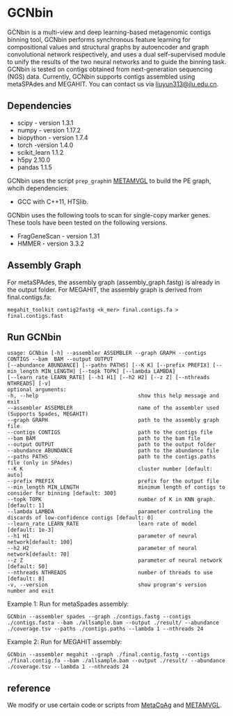 # GCNbin

GCNbin is a multi-view and deep learning-based metagenomic contigs binning tool, GCNbin performs synchronous feature learning for compositional values and structural graphs by autoencoder and graph convolutional network respectively, and uses a dual self-supervised module to unify the results of the two neural networks and to guide the binning task. GCNbin is tested on contigs obtained from next-generation sequencing (NGS) data. Currently, GCNbin supports contigs assembled using metaSPAdes and MEGAHIT. You can contact us via liuyun313@jlu.edu.cn.

## Dependencies
- scipy - version 1.3.1
- numpy - version 1.17.2
- biopython - version 1.7.4
- torch -version 1.4.0
- scikit_learn 1.1.2
- h5py 2.10.0
- pandas 1.1.5

GCNbin uses the script ``prep_graph``in [METAMVGL](https://github.com/ZhangZhenmiao/METAMVGL) to build the PE graph, whcih dependencies:
- GCC with C++11, HTSlib.

GCNbin uses the following tools to scan for single-copy marker genes. These tools have been tested on the following versions.
- FragGeneScan - version 1.31
- HMMER - version 3.3.2

## Assembly Graph

For metaSPAdes, the assembly graph (assembly_graph.fastg) is already in the output folder.
For MEGAHIT, the assembly graph is derived from final.contigs.fa:
```
megahit_toolkit contig2fastg <k_mer> final.contigs.fa > final.contigs.fast
```

## Run GCNbin


```
usage: GCNbin [-h] --assembler ASSEMBLER --graph GRAPH --contigs CONTIGS --bam  BAM --output OUTPUT
[--abundance ABUNDANCE] [--paths PATHS] [--K K] [--prefix PREFIX] [--min_length MIN_LENGTH] [--topk TOPK] [--lambda LAMBDA] 
[--learn_rate LEARN_RATE] [--h1 H1] [--h2 H2] [--z Z] [--nthreads NTHREADS] [-v] 
optional arguments:  
-h, --help                                show this help message and exit   
--assembler ASSEMBLER                     name of the assembler used (Supports Spades, MEGAHIT)  
--graph GRAPH                             path to the assembly graph file   
--contigs CONTIGS                         path to the contigs file   
--bam BAM                                 path to the bam file   
--output OUTPUT                           path to the output folder   
--abundance ABUNDANCE                     path to the abundance file   
--paths PATHS                             path to the contigs.paths file (only in SPAdes)   
--K K                                     cluster number [default: auto]   
--prefix PREFIX                           prefix for the output file   
--min_length MIN_LENGTH                   minimum length of contigs to consider for binning [default: 300]   
--topk TOPK                               number of K in KNN graph. [default: 1]   
--lambda LAMBDA                           parameter controling the discards of low-confidence contigs [default: 0]   
--learn_rate LEARN_RATE                   learn rate of model [default: 1e-3]   
--h1 H1                                   parameter of neural network[default: 100]  
--h2 H2                                   parameter of neural network[default: 70]   
--z Z                                     parameter of neural network [default: 50]   
--nthreads NTHREADS                       number of threads to use [default: 8]   
-v, --version                             show program's version number and exit
```
Example 1: Run for metaSpades assembly:
```
GCNbin --assembler spades --graph ./contigs.fastg --contigs ./contigs.fasta --bam ./allsample.bam --output ./result/ --abundance ./coverage.tsv --paths ./contigs.paths --lambda 1 --nthreads 24
```
Example 2: Run for MEGAHIT assembly:
```
GCNbin --assembler megahit --graph ./final.contig.fastg --contigs ./final.contig.fa --bam ./allsample.bam --output ./result/ --abundance ./coverage.tsv --lambda 1 --nthreads 24
```

## reference
We modify or use certain code or scripts from [MetaCoAg](https://github.com/metagentools/MetaCoAG) and [METAMVGL](https://github.com/ZhangZhenmiao/METAMVGL).
